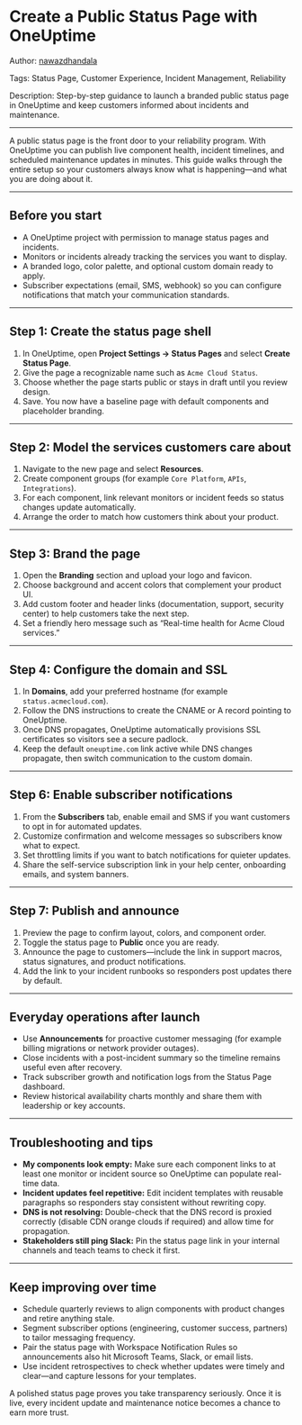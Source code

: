 # Create a Public Status Page with OneUptime

Author: [nawazdhandala](https://www.github.com/nawazdhandala)

Tags: Status Page, Customer Experience, Incident Management, Reliability

Description: Step-by-step guidance to launch a branded public status page in OneUptime and keep customers informed about incidents and maintenance.

---

A public status page is the front door to your reliability program. With OneUptime you can publish live component health, incident timelines, and scheduled maintenance updates in minutes. This guide walks through the entire setup so your customers always know what is happening—and what you are doing about it.

---

## Before you start

- A OneUptime project with permission to manage status pages and incidents.
- Monitors or incidents already tracking the services you want to display.
- A branded logo, color palette, and optional custom domain ready to apply.
- Subscriber expectations (email, SMS, webhook) so you can configure notifications that match your communication standards.

---

## Step 1: Create the status page shell

1. In OneUptime, open **Project Settings → Status Pages** and select **Create Status Page**.
2. Give the page a recognizable name such as `Acme Cloud Status`.
3. Choose whether the page starts public or stays in draft until you review design.
4. Save. You now have a baseline page with default components and placeholder branding.

---

## Step 2: Model the services customers care about

1. Navigate to the new page and select **Resources**.
2. Create component groups (for example `Core Platform`, `APIs`, `Integrations`).
3. For each component, link relevant monitors or incident feeds so status changes update automatically.
4. Arrange the order to match how customers think about your product.

---


## Step 3: Brand the page

1. Open the **Branding** section and upload your logo and favicon.
2. Choose background and accent colors that complement your product UI.
3. Add custom footer and header links (documentation, support, security center) to help customers take the next step.
4. Set a friendly hero message such as “Real-time health for Acme Cloud services.”

---

## Step 4: Configure the domain and SSL

1. In **Domains**, add your preferred hostname (for example `status.acmecloud.com`).
2. Follow the DNS instructions to create the CNAME or A record pointing to OneUptime.
3. Once DNS propagates, OneUptime automatically provisions SSL certificates so visitors see a secure padlock.
4. Keep the default `oneuptime.com` link active while DNS changes propagate, then switch communication to the custom domain.

---

## Step 6: Enable subscriber notifications

1. From the **Subscribers** tab, enable email and SMS if you want customers to opt in for automated updates.
2. Customize confirmation and welcome messages so subscribers know what to expect.
3. Set throttling limits if you want to batch notifications for quieter updates.
4. Share the self-service subscription link in your help center, onboarding emails, and system banners.

---

## Step 7: Publish and announce

1. Preview the page to confirm layout, colors, and component order.
2. Toggle the status page to **Public** once you are ready.
3. Announce the page to customers—include the link in support macros, status signatures, and product notifications.
4. Add the link to your incident runbooks so responders post updates there by default.

---

## Everyday operations after launch

- Use **Announcements** for proactive customer messaging (for example billing migrations or network provider outages).
- Close incidents with a post-incident summary so the timeline remains useful even after recovery.
- Track subscriber growth and notification logs from the Status Page dashboard.
- Review historical availability charts monthly and share them with leadership or key accounts.

---

## Troubleshooting and tips

- **My components look empty:** Make sure each component links to at least one monitor or incident source so OneUptime can populate real-time data.
- **Incident updates feel repetitive:** Edit incident templates with reusable paragraphs so responders stay consistent without rewriting copy.
- **DNS is not resolving:** Double-check that the DNS record is proxied correctly (disable CDN orange clouds if required) and allow time for propagation.
- **Stakeholders still ping Slack:** Pin the status page link in your internal channels and teach teams to check it first.

---

## Keep improving over time

- Schedule quarterly reviews to align components with product changes and retire anything stale.
- Segment subscriber options (engineering, customer success, partners) to tailor messaging frequency.
- Pair the status page with Workspace Notification Rules so announcements also hit Microsoft Teams, Slack, or email lists.
- Use incident retrospectives to check whether updates were timely and clear—and capture lessons for your templates.

A polished status page proves you take transparency seriously. Once it is live, every incident update and maintenance notice becomes a chance to earn more trust.
